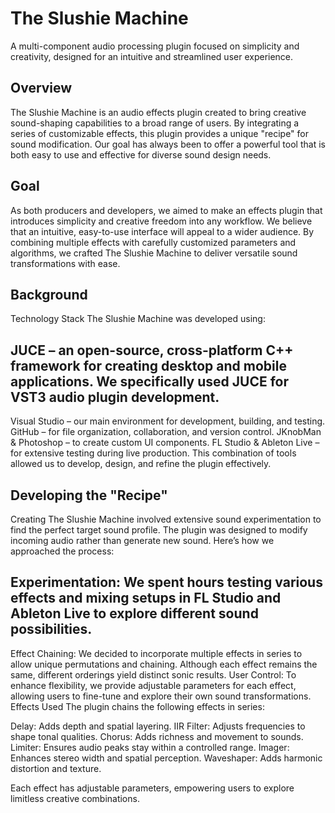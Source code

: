 # The Slushie Machine
A multi-component audio processing plugin focused on simplicity and creativity, designed for an intuitive and streamlined user experience.

## Overview
The Slushie Machine is an audio effects plugin created to bring creative sound-shaping capabilities to a broad range of users. By integrating a series of customizable effects, this plugin provides a unique "recipe" for sound modification. Our goal has always been to offer a powerful tool that is both easy to use and effective for diverse sound design needs.

## Goal
As both producers and developers, we aimed to make an effects plugin that introduces simplicity and creative freedom into any workflow. We believe that an intuitive, easy-to-use interface will appeal to a wider audience. By combining multiple effects with carefully customized parameters and algorithms, we crafted The Slushie Machine to deliver versatile sound transformations with ease.

## Background
Technology Stack
The Slushie Machine was developed using:

## JUCE – an open-source, cross-platform C++ framework for creating desktop and mobile applications. We specifically used JUCE for VST3 audio plugin development.
Visual Studio – our main environment for development, building, and testing.
GitHub – for file organization, collaboration, and version control.
JKnobMan & Photoshop – to create custom UI components.
FL Studio & Ableton Live – for extensive testing during live production.
This combination of tools allowed us to develop, design, and refine the plugin effectively.

## Developing the "Recipe"
Creating The Slushie Machine involved extensive sound experimentation to find the perfect target sound profile. The plugin was designed to modify incoming audio rather than generate new sound. Here’s how we approached the process:

## Experimentation: We spent hours testing various effects and mixing setups in FL Studio and Ableton Live to explore different sound possibilities.
Effect Chaining: We decided to incorporate multiple effects in series to allow unique permutations and chaining. Although each effect remains the same, different orderings yield distinct sonic results.
User Control: To enhance flexibility, we provide adjustable parameters for each effect, allowing users to fine-tune and explore their own sound transformations.
Effects Used
The plugin chains the following effects in series:

Delay: Adds depth and spatial layering.
IIR Filter: Adjusts frequencies to shape tonal qualities.
Chorus: Adds richness and movement to sounds.
Limiter: Ensures audio peaks stay within a controlled range.
Imager: Enhances stereo width and spatial perception.
Waveshaper: Adds harmonic distortion and texture.


Each effect has adjustable parameters, empowering users to explore limitless creative combinations.
